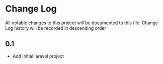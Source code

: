 # Change Log
All notable changes to this project will be documented to this file.
Change Log history will be recorded in descending order

## 0.1
- Add initial laravel project